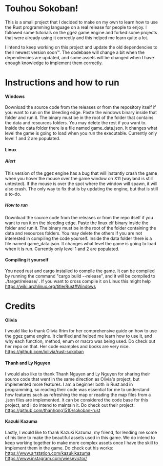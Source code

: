 # Touhou Sokoban! 

  This is a small project that I decided to make on my own to learn how to use the Rust programming language on a real release for people to enjoy. I followed some tutorials on the ggez game engine and forked some projects that were already using it correctly and this helped me learn quite a lot. 

  I intend to keep working on this project and update the old dependencies to their newest version soon™. The codebase will change a bit when the dependencies are updated, and some assets will be changed when I have enough knowledge to implement them correctly. 

   

# Instructions and how to run 

#### Windows 

Download the source code from the releases or from the repository itself if you want to run on the bleeding edge. Paste the windows binary inside that folder and run it. The binary must be in the root of the folder that contains the data and resources folders. You may delete the rest if you want to. Inside the data folder there is a file named game_data.json. It changes what level the game is going to load when you run the executable. Currently only level 1 and 2 are populated. 

#### Linux 

##### Alert 

This version of the ggez engine has a bug that will instantly crash the game when you hover the mouse over the game window on X11 (wayland is still untested). If the mouse is over the spot where the window will spawn, it will also crash. The only way to fix that is by updating the engine, but that is still a to-do. 

##### How to run 

Download the source code from the releases or from the repo itself if you want to run it on the bleeding edge. Paste the linux elf binary inside the folder and run it. The binary must be in the root of the folder containing the data and resources folders. You may delete the others if you are not interested in compiling the code yourself. Inside the data folder there is a file named game_data.json. It changes what level the game is going to load when it is run. Currently only level 1 and 2 are populated. 

#### Compiling it yourself 

You need rust and cargo installed to compile the game. It can be compiled by running the command "cargo build --release", and it will be compiled to ./target/release/ . If you want to cross compile it on Linux this might help https://wiki.archlinux.org/title/Rust#Windows 

# Credits 

#### Olivia 

I would like to thank Olivia Ifrim for her comprehensive guide on how to use the ggez game engine. It clarified and helped me learn how to use it, and why each function, method, enum or macro was being used. Do check out her repo on that. Her code examples and books are very nice. https://github.com/iolivia/rust-sokoban 

#### Thanh and Ly Nguyen 

I would also like to thank Thanh Nguyen and Ly Nguyen for sharing their source code that went in the same direction as Olivia's project, but implemented more features. I am a beginner both in Rust and in programming, so reading their code was essential for me to understand how features such as refreshing the map or reading the map files from a .json files are implemented. It can be considered the code base for this project, and I do intend to maintain it. Do check out their project: https://github.com/thanhqng1510/sokoban-rust 

#### Kazuki Kazuma 

Lastly, I would like to thank Kazuki Kazuma, my friend, for lending me some of his time to make the beautiful assets used in this game. We do intend to keep working together to make more complex assets once I have the skill to implement them in the game. Do check out his works: https://www.artstation.com/kazukikazuma https://www.instagram.com/wiesevictor/ 
